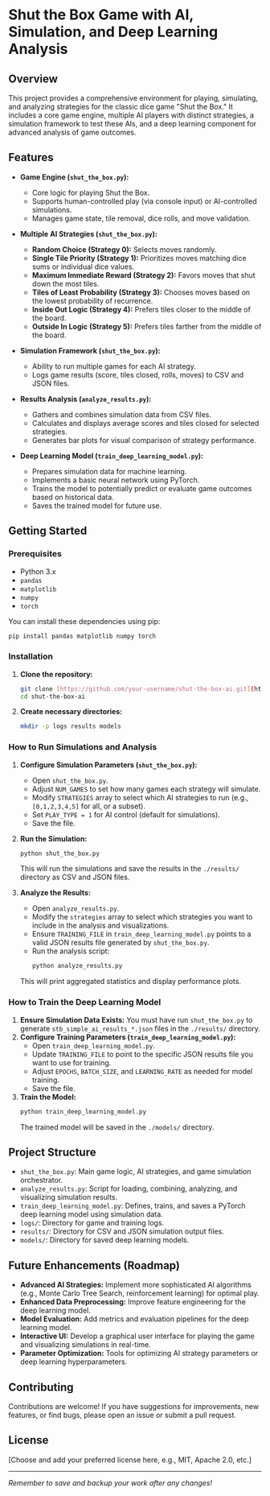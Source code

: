 # Shut the Box Game with AI, Simulation, and Deep Learning Analysis

## Overview

This project provides a comprehensive environment for playing, simulating, and analyzing strategies for the classic dice game "Shut the Box." It includes a core game engine, multiple AI players with distinct strategies, a simulation framework to test these AIs, and a deep learning component for advanced analysis of game outcomes.

## Features

* **Game Engine (`shut_the_box.py`):**
    * Core logic for playing Shut the Box.
    * Supports human-controlled play (via console input) or AI-controlled simulations.
    * Manages game state, tile removal, dice rolls, and move validation.

* **Multiple AI Strategies (`shut_the_box.py`):**
    * **Random Choice (Strategy 0):** Selects moves randomly.
    * **Single Tile Priority (Strategy 1):** Prioritizes moves matching dice sums or individual dice values.
    * **Maximum Immediate Reward (Strategy 2):** Favors moves that shut down the most tiles.
    * **Tiles of Least Probability (Strategy 3):** Chooses moves based on the lowest probability of recurrence.
    * **Inside Out Logic (Strategy 4):** Prefers tiles closer to the middle of the board.
    * **Outside In Logic (Strategy 5):** Prefers tiles farther from the middle of the board.

* **Simulation Framework (`shut_the_box.py`):**
    * Ability to run multiple games for each AI strategy.
    * Logs game results (score, tiles closed, rolls, moves) to CSV and JSON files.

* **Results Analysis (`analyze_results.py`):**
    * Gathers and combines simulation data from CSV files.
    * Calculates and displays average scores and tiles closed for selected strategies.
    * Generates bar plots for visual comparison of strategy performance.

* **Deep Learning Model (`train_deep_learning_model.py`):**
    * Prepares simulation data for machine learning.
    * Implements a basic neural network using PyTorch.
    * Trains the model to potentially predict or evaluate game outcomes based on historical data.
    * Saves the trained model for future use.

## Getting Started

### Prerequisites

* Python 3.x
* `pandas`
* `matplotlib`
* `numpy`
* `torch`

You can install these dependencies using pip:
```bash
pip install pandas matplotlib numpy torch
```

### Installation

1.  **Clone the repository:**
    ```bash
    git clone [https://github.com/your-username/shut-the-box-ai.git](https://github.com/your-username/shut-the-box-ai.git)
    cd shut-the-box-ai
    ```
2.  **Create necessary directories:**
    ```bash
    mkdir -p logs results models
    ```

### How to Run Simulations and Analysis

1.  **Configure Simulation Parameters (`shut_the_box.py`):**
    * Open `shut_the_box.py`.
    * Adjust `NUM_GAMES` to set how many games each strategy will simulate.
    * Modify `STRATEGIES` array to select which AI strategies to run (e.g., `[0,1,2,3,4,5]` for all, or a subset).
    * Set `PLAY_TYPE = 1` for AI control (default for simulations).
    * Save the file.

2.  **Run the Simulation:**
    ```bash
    python shut_the_box.py
    ```
    This will run the simulations and save the results in the `./results/` directory as CSV and JSON files.

3.  **Analyze the Results:**
    * Open `analyze_results.py`.
    * Modify the `strategies` array to select which strategies you want to include in the analysis and visualizations.
    * Ensure `TRAINING_FILE` in `train_deep_learning_model.py` points to a valid JSON results file generated by `shut_the_box.py`.
    * Run the analysis script:
        ```bash
        python analyze_results.py
        ```
    This will print aggregated statistics and display performance plots.

### How to Train the Deep Learning Model

1.  **Ensure Simulation Data Exists:** You must have run `shut_the_box.py` to generate `stb_simple_ai_results_*.json` files in the `./results/` directory.
2.  **Configure Training Parameters (`train_deep_learning_model.py`):**
    * Open `train_deep_learning_model.py`.
    * Update `TRAINING_FILE` to point to the specific JSON results file you want to use for training.
    * Adjust `EPOCHS`, `BATCH_SIZE`, and `LEARNING_RATE` as needed for model training.
    * Save the file.
3.  **Train the Model:**
    ```bash
    python train_deep_learning_model.py
    ```
    The trained model will be saved in the `./models/` directory.

## Project Structure

* `shut_the_box.py`: Main game logic, AI strategies, and game simulation orchestrator.
* `analyze_results.py`: Script for loading, combining, analyzing, and visualizing simulation results.
* `train_deep_learning_model.py`: Defines, trains, and saves a PyTorch deep learning model using simulation data.
* `logs/`: Directory for game and training logs.
* `results/`: Directory for CSV and JSON simulation output files.
* `models/`: Directory for saved deep learning models.

## Future Enhancements (Roadmap)

* **Advanced AI Strategies:** Implement more sophisticated AI algorithms (e.g., Monte Carlo Tree Search, reinforcement learning) for optimal play.
* **Enhanced Data Preprocessing:** Improve feature engineering for the deep learning model.
* **Model Evaluation:** Add metrics and evaluation pipelines for the deep learning model.
* **Interactive UI:** Develop a graphical user interface for playing the game and visualizing simulations in real-time.
* **Parameter Optimization:** Tools for optimizing AI strategy parameters or deep learning hyperparameters.

## Contributing

Contributions are welcome! If you have suggestions for improvements, new features, or find bugs, please open an issue or submit a pull request.

## License

[Choose and add your preferred license here, e.g., MIT, Apache 2.0, etc.]

---
*Remember to save and backup your work after any changes!*
